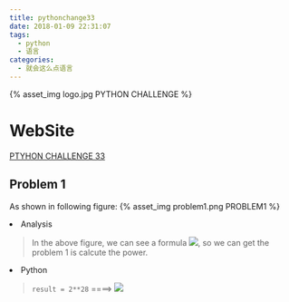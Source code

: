 ```yaml
---
title: pythonchange33
date: 2018-01-09 22:31:07
tags:
  - python
  - 语言
categories:
  - 就会这么点语言
---
```


{% asset_img logo.jpg PYTHON CHALLENGE %}
<!-- more -->

# WebSite
[PTYHON CHALLENGE 33](http://www.pythonchallenge.com/)

## Problem 1
As shown in following figure:
{% asset_img problem1.png PROBLEM1 %}

<li> Analysis

> In the above figure, we can see a formula ![](http://latex.codecogs.com/gif.latex?2^{38}), so
we can get the problem 1 is calcute the power.

<li> Python

> `result = 2**28` ====> ![](http://latex.codecogs.com/gif.latex?{result=2^{38}})
